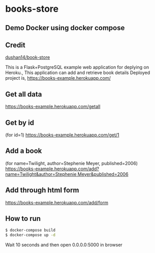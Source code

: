 # books-store
## Demo Docker using docker compose

## Credit
[dushan14/book-store](https://github.com/dushan14/books-store)


This is a Flask+PostgreSQL example web application for deplying on Heroku.,
This application can add and retrieve book details
Deployed project is,
  https://books-example.herokuapp.com/

## Get all data
https://books-example.herokuapp.com/getall

## Get by id
(for id=1)
https://books-example.herokuapp.com/get/1

## Add a book
(for name=Twilight, author=Stephenie Meyer, published=2006)
[https://books-example.herokuapp.com/add?name=Twilight&author=Stephenie Meyer&published=2006](https://books-example.herokuapp.com/add?name=Twilight&author=Stephenie%20Meyer&published=2006)

## Add through html form
https://books-example.herokuapp.com/add/form


## How to run
```sh
$ docker-compose build
$ docker-compose up -d
```

Wait 10 seconds and then open 0.0.0.0:5000 in browser

